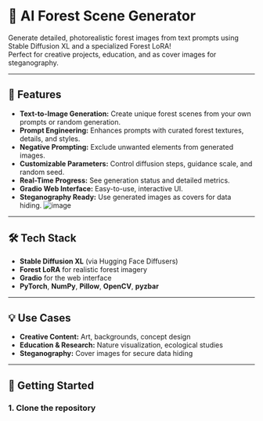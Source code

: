 # 🌲 AI Forest Scene Generator

Generate detailed, photorealistic forest images from text prompts using Stable Diffusion XL and a specialized Forest LoRA!  
Perfect for creative projects, education, and as cover images for steganography.

---

## 🚀 Features

- **Text-to-Image Generation:** Create unique forest scenes from your own prompts or random generation.
- **Prompt Engineering:** Enhances prompts with curated forest textures, details, and styles.
- **Negative Prompting:** Exclude unwanted elements from generated images.
- **Customizable Parameters:** Control diffusion steps, guidance scale, and random seed.
- **Real-Time Progress:** See generation status and detailed metrics.
- **Gradio Web Interface:** Easy-to-use, interactive UI.
- **Steganography Ready:** Use generated images as covers for data hiding.
![image](https://github.com/user-attachments/assets/9e6451ff-ac7a-4676-a8f2-3a3ae349e5c1)

---

## 🛠️ Tech Stack

- **Stable Diffusion XL** (via Hugging Face Diffusers)
- **Forest LoRA** for realistic forest imagery
- **Gradio** for the web interface
- **PyTorch**, **NumPy**, **Pillow**, **OpenCV**, **pyzbar**

---

## 💡 Use Cases

- **Creative Content:** Art, backgrounds, concept design
- **Education & Research:** Nature visualization, ecological studies
- **Steganography:** Cover images for secure data hiding

---

## 🔧 Getting Started

### 1. Clone the repository

